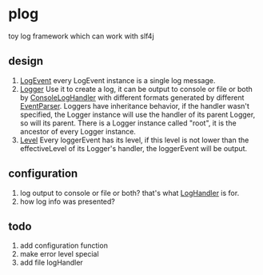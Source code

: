 # plog
toy log framework which can work with slf4j

## design
1. [LogEvent](./src/main/java/org/slf4j/impl/LogEvent.java) 
   every LogEvent instance is a single log message.
2. [Logger](./src/main/java/org/slf4j/impl/LogHandler.java)
   Use it to create a log, it can be output to console or file or both by [ConsoleLogHandler](./src/main/java/org/slf4j/impl/ConsoleLogHandler.java) with different formats generated by different [EventParser](./src/main/java/org/slf4j/impl/EventParser.java). 
   Loggers have inheritance behavior, if the handler wasn't specified, the Logger instance will use the handler of its 
   parent Logger, so will its parent. There is a Logger instance called "root", it is the ancestor of every Logger 
   instance. 
3. [Level](./src/main/java/org/slf4j/impl/Level.java)
   Every loggerEvent has its level, if this level is not lower than the effectiveLevel of its Logger's handler, 
   the loggerEvent will be output.
    
    

## configuration
1. log output to console or file or both?
   that's what [LogHandler](./src/main/java/org/slf4j/impl/LogHandler.java) is for.
2. how log info was presented?


## todo 
1. add configuration function
2. make error level special
3. add file logHandler